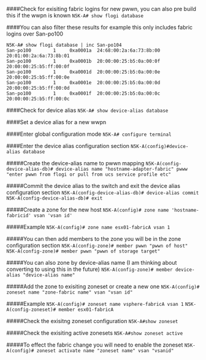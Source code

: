 
####Check for exisiting fabric logins for new pwwn, you can also pre build this if the wwpn is known
`N5K-A# show flogi database`


####You can also filter these results for example this only includes fabric logins over San-po100


```
N5K-A# show flogi database | inc San-po104
San-po100        1     0xa0001a  24:68:00:2a:6a:73:8b:00 20:01:00:2a:6a:73:8b:01
San-po100        1     0xa0001b  20:00:00:25:b5:0a:00:0f 20:00:00:25:b5:ff:00:0f
San-po100        1     0xa0001d  20:00:00:25:b5:0a:00:0e 20:00:00:25:b5:ff:00:0e
San-po100        1     0xa0001e  20:00:00:25:b5:0a:00:0d 20:00:00:25:b5:ff:00:0d
San-po100        1     0xa0001f  20:00:00:25:b5:0a:00:0c 20:00:00:25:b5:ff:00:0c
```


####Check for device alias 
`N5K-A# show device-alias database`

####Set a device alias for a new wwpn 

####Enter global configuration mode 
`N5K-A# configure terminal` 

####Enter the device alias configuration section
`N5K-A(config)#device-alias database`

#####Create the device-alias name to pwwn mapping
`N5K-A(config-device-alias-db)# device-alias name "hostname-adapter-fabric" pwww "enter pwwn from flogi or pull from ucs service profile etc"`

#####Commit the device alias to the switch and exit the device alias configuration section
`N5K-A(config-device-alias-db)# device-alias commit`
`N5K-A(config-device-alias-db)# exit`

#####Create a zone for the new host 
`N5K-A(config)# zone name 'hostname-fabricid' vsan 'vsan id'`


#####Example 
`N5K-A(config)# zone name esx01-fabricA vsan 1`

#####You can then add members to the zone you will be in the zone configuration section
`N5K-A(config-zone)# member pwwn "pwwn of host"`
`N5K-A(config-zone)# member pwwn "pwwn of storage target"`

#####You can also zone by device-alias name (I am thinking about converting to using this in the future)
`N5K-A(config-zone)# member device-alias "device-alias name"`

#####Add the zone to exisiting zoneset or create a new one 
`N5K-A(config)# zoneset name "zone-fabric name" vsan "vsan id"`

#####Example 
`N5K-A(config)# zoneset name vsphere-fabricA vsan 1` 
`N5K-A(config-zoneset)# member esx01-fabricA`

#####Check the exisitng zoneset configuration
`N5K-A#show zoneset` 

#####Check the exisiting active zonesets 
`N5K-A#show zoneset active` 

#####To effect the fabric change you will need to enable the zoneset 
`N5K-A(config)# zoneset activate name "zoneset name" vsan "vsanid"`



 



